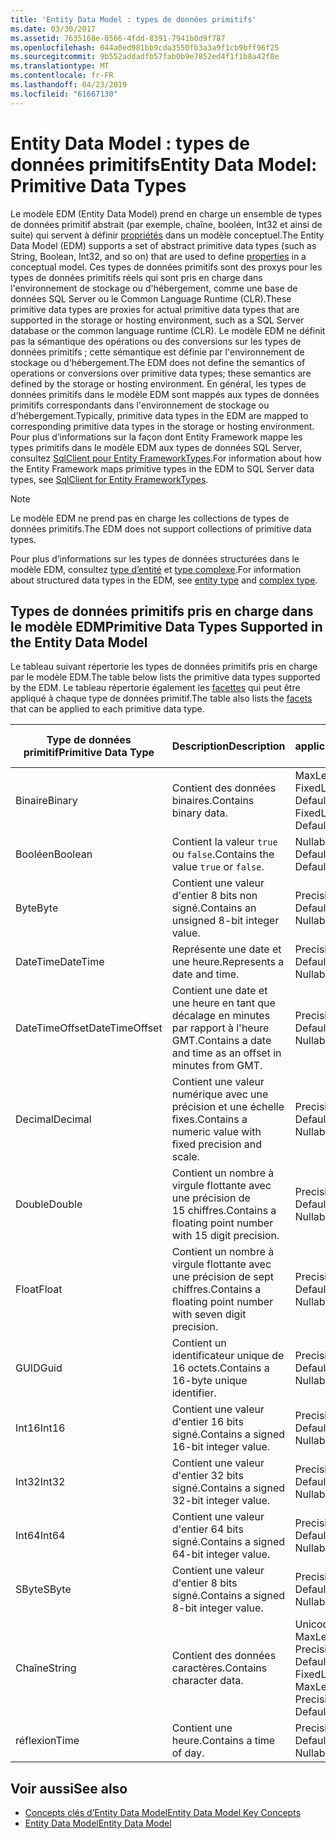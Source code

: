 ```yaml
---
title: 'Entity Data Model : types de données primitifs'
ms.date: 03/30/2017
ms.assetid: 7635168e-0566-4fdd-8391-7941b0d9f787
ms.openlocfilehash: 044a0ed981bb9cda3550fb3a3a9f1cb9bff96f25
ms.sourcegitcommit: 9b552addadfb57fab0b9e7852ed4f1f1b8a42f8e
ms.translationtype: MT
ms.contentlocale: fr-FR
ms.lasthandoff: 04/23/2019
ms.locfileid: "61667130"
---
```

# <a name="entity-data-model-primitive-data-types"></a><span data-ttu-id="51465-102">Entity Data Model : types de données primitifs</span><span class="sxs-lookup"><span data-stu-id="51465-102">Entity Data Model: Primitive Data Types</span></span>
<span data-ttu-id="51465-103">Le modèle EDM (Entity Data Model) prend en charge un ensemble de types de données primitif abstrait (par exemple, chaîne, booléen, Int32 et ainsi de suite) qui servent à définir [propriétés](../../../../docs/framework/data/adonet/property.md) dans un modèle conceptuel.</span><span class="sxs-lookup"><span data-stu-id="51465-103">The Entity Data Model (EDM) supports a set of abstract primitive data types (such as String, Boolean, Int32, and so on) that are used to define [properties](../../../../docs/framework/data/adonet/property.md) in a conceptual model.</span></span> <span data-ttu-id="51465-104">Ces types de données primitifs sont des proxys pour les types de données primitifs réels qui sont pris en charge dans l'environnement de stockage ou d'hébergement, comme une base de données SQL Server ou le Common Language Runtime (CLR).</span><span class="sxs-lookup"><span data-stu-id="51465-104">These primitive data types are proxies for actual primitive data types that are supported in the storage or hosting environment, such as a SQL Server database or the common language runtime (CLR).</span></span> <span data-ttu-id="51465-105">Le modèle EDM ne définit pas la sémantique des opérations ou des conversions sur les types de données primitifs ; cette sémantique est définie par l'environnement de stockage ou d'hébergement.</span><span class="sxs-lookup"><span data-stu-id="51465-105">The EDM does not define the semantics of operations or conversions over primitive data types; these semantics are defined by the storage or hosting environment.</span></span> <span data-ttu-id="51465-106">En général, les types de données primitifs dans le modèle EDM sont mappés aux types de données primitifs correspondants dans l'environnement de stockage ou d'hébergement.</span><span class="sxs-lookup"><span data-stu-id="51465-106">Typically, primitive data types in the EDM are mapped to corresponding primitive data types in the storage or hosting environment.</span></span> <span data-ttu-id="51465-107">Pour plus d’informations sur la façon dont Entity Framework mappe les types primitifs dans le modèle EDM aux types de données SQL Server, consultez [SqlClient pour Entity FrameworkTypes](../../../../docs/framework/data/adonet/ef/sqlclient-for-ef-types.md).</span><span class="sxs-lookup"><span data-stu-id="51465-107">For information about how the Entity Framework maps primitive types in the EDM to SQL Server data types, see [SqlClient for Entity FrameworkTypes](../../../../docs/framework/data/adonet/ef/sqlclient-for-ef-types.md).</span></span>  
  
> [!NOTE]
>  <span data-ttu-id="51465-108">Le modèle EDM ne prend pas en charge les collections de types de données primitifs.</span><span class="sxs-lookup"><span data-stu-id="51465-108">The EDM does not support collections of primitive data types.</span></span>  
  
 <span data-ttu-id="51465-109">Pour plus d’informations sur les types de données structurées dans le modèle EDM, consultez [type d’entité](../../../../docs/framework/data/adonet/entity-type.md) et [type complexe](../../../../docs/framework/data/adonet/complex-type.md).</span><span class="sxs-lookup"><span data-stu-id="51465-109">For information about structured data types in the EDM, see [entity type](../../../../docs/framework/data/adonet/entity-type.md) and [complex type](../../../../docs/framework/data/adonet/complex-type.md).</span></span>  
  
## <a name="primitive-data-types-supported-in-the-entity-data-model"></a><span data-ttu-id="51465-110">Types de données primitifs pris en charge dans le modèle EDM</span><span class="sxs-lookup"><span data-stu-id="51465-110">Primitive Data Types Supported in the Entity Data Model</span></span>  
 <span data-ttu-id="51465-111">Le tableau suivant répertorie les types de données primitifs pris en charge par le modèle EDM.</span><span class="sxs-lookup"><span data-stu-id="51465-111">The table below lists the primitive data types supported by the EDM.</span></span> <span data-ttu-id="51465-112">Le tableau répertorie également les [facettes](../../../../docs/framework/data/adonet/facet.md) qui peut être appliqué à chaque type de données primitif.</span><span class="sxs-lookup"><span data-stu-id="51465-112">The table also lists the [facets](../../../../docs/framework/data/adonet/facet.md) that can be applied to each primitive data type.</span></span>  
  
|<span data-ttu-id="51465-113">Type de données primitif</span><span class="sxs-lookup"><span data-stu-id="51465-113">Primitive Data Type</span></span>|<span data-ttu-id="51465-114">Description</span><span class="sxs-lookup"><span data-stu-id="51465-114">Description</span></span>|<span data-ttu-id="51465-115">Facettes applicables</span><span class="sxs-lookup"><span data-stu-id="51465-115">Applicable Facets</span></span>|  
|-------------------------|-----------------|-----------------------|  
|<span data-ttu-id="51465-116">Binaire</span><span class="sxs-lookup"><span data-stu-id="51465-116">Binary</span></span>|<span data-ttu-id="51465-117">Contient des données binaires.</span><span class="sxs-lookup"><span data-stu-id="51465-117">Contains binary data.</span></span>|<span data-ttu-id="51465-118">MaxLength, FixedLength, Nullable, Default</span><span class="sxs-lookup"><span data-stu-id="51465-118">MaxLength, FixedLength, Nullable, Default</span></span>|  
|<span data-ttu-id="51465-119">Booléen</span><span class="sxs-lookup"><span data-stu-id="51465-119">Boolean</span></span>|<span data-ttu-id="51465-120">Contient la valeur `true` ou `false`.</span><span class="sxs-lookup"><span data-stu-id="51465-120">Contains the value `true` or `false`.</span></span>|<span data-ttu-id="51465-121">Nullable, Default</span><span class="sxs-lookup"><span data-stu-id="51465-121">Nullable, Default</span></span>|  
|<span data-ttu-id="51465-122">Byte</span><span class="sxs-lookup"><span data-stu-id="51465-122">Byte</span></span>|<span data-ttu-id="51465-123">Contient une valeur d'entier 8 bits non signé.</span><span class="sxs-lookup"><span data-stu-id="51465-123">Contains an unsigned 8-bit integer value.</span></span>|<span data-ttu-id="51465-124">Precision, Nullable, Default</span><span class="sxs-lookup"><span data-stu-id="51465-124">Precision, Nullable, Default</span></span>|  
|<span data-ttu-id="51465-125">DateTime</span><span class="sxs-lookup"><span data-stu-id="51465-125">DateTime</span></span>|<span data-ttu-id="51465-126">Représente une date et une heure.</span><span class="sxs-lookup"><span data-stu-id="51465-126">Represents a date and time.</span></span>|<span data-ttu-id="51465-127">Precision, Nullable, Default</span><span class="sxs-lookup"><span data-stu-id="51465-127">Precision, Nullable, Default</span></span>|  
|<span data-ttu-id="51465-128">DateTimeOffset</span><span class="sxs-lookup"><span data-stu-id="51465-128">DateTimeOffset</span></span>|<span data-ttu-id="51465-129">Contient une date et une heure en tant que décalage en minutes par rapport à l'heure GMT.</span><span class="sxs-lookup"><span data-stu-id="51465-129">Contains a date and time as an offset in minutes from GMT.</span></span>|<span data-ttu-id="51465-130">Precision, Nullable, Default</span><span class="sxs-lookup"><span data-stu-id="51465-130">Precision, Nullable, Default</span></span>|  
|<span data-ttu-id="51465-131">Decimal</span><span class="sxs-lookup"><span data-stu-id="51465-131">Decimal</span></span>|<span data-ttu-id="51465-132">Contient une valeur numérique avec une précision et une échelle fixes.</span><span class="sxs-lookup"><span data-stu-id="51465-132">Contains a numeric value with fixed precision and scale.</span></span>|<span data-ttu-id="51465-133">Precision, Nullable, Default</span><span class="sxs-lookup"><span data-stu-id="51465-133">Precision, Nullable, Default</span></span>|  
|<span data-ttu-id="51465-134">Double</span><span class="sxs-lookup"><span data-stu-id="51465-134">Double</span></span>|<span data-ttu-id="51465-135">Contient un nombre à virgule flottante avec une précision de 15 chiffres.</span><span class="sxs-lookup"><span data-stu-id="51465-135">Contains a floating point number with 15 digit precision.</span></span>|<span data-ttu-id="51465-136">Precision, Nullable, Default</span><span class="sxs-lookup"><span data-stu-id="51465-136">Precision, Nullable, Default</span></span>|  
|<span data-ttu-id="51465-137">Float</span><span class="sxs-lookup"><span data-stu-id="51465-137">Float</span></span>|<span data-ttu-id="51465-138">Contient un nombre à virgule flottante avec une précision de sept chiffres.</span><span class="sxs-lookup"><span data-stu-id="51465-138">Contains a floating point number with seven digit precision.</span></span>|<span data-ttu-id="51465-139">Precision, Nullable, Default</span><span class="sxs-lookup"><span data-stu-id="51465-139">Precision, Nullable, Default</span></span>|  
|<span data-ttu-id="51465-140">GUID</span><span class="sxs-lookup"><span data-stu-id="51465-140">Guid</span></span>|<span data-ttu-id="51465-141">Contient un identificateur unique de 16 octets.</span><span class="sxs-lookup"><span data-stu-id="51465-141">Contains a 16-byte unique identifier.</span></span>|<span data-ttu-id="51465-142">Precision, Nullable, Default</span><span class="sxs-lookup"><span data-stu-id="51465-142">Precision, Nullable, Default</span></span>|  
|<span data-ttu-id="51465-143">Int16</span><span class="sxs-lookup"><span data-stu-id="51465-143">Int16</span></span>|<span data-ttu-id="51465-144">Contient une valeur d'entier 16 bits signé.</span><span class="sxs-lookup"><span data-stu-id="51465-144">Contains a signed 16-bit integer value.</span></span>|<span data-ttu-id="51465-145">Precision, Nullable, Default</span><span class="sxs-lookup"><span data-stu-id="51465-145">Precision, Nullable, Default</span></span>|  
|<span data-ttu-id="51465-146">Int32</span><span class="sxs-lookup"><span data-stu-id="51465-146">Int32</span></span>|<span data-ttu-id="51465-147">Contient une valeur d'entier 32 bits signé.</span><span class="sxs-lookup"><span data-stu-id="51465-147">Contains a signed 32-bit integer value.</span></span>|<span data-ttu-id="51465-148">Precision, Nullable, Default</span><span class="sxs-lookup"><span data-stu-id="51465-148">Precision, Nullable, Default</span></span>|  
|<span data-ttu-id="51465-149">Int64</span><span class="sxs-lookup"><span data-stu-id="51465-149">Int64</span></span>|<span data-ttu-id="51465-150">Contient une valeur d'entier 64 bits signé.</span><span class="sxs-lookup"><span data-stu-id="51465-150">Contains a signed 64-bit integer value.</span></span>|<span data-ttu-id="51465-151">Precision, Nullable, Default</span><span class="sxs-lookup"><span data-stu-id="51465-151">Precision, Nullable, Default</span></span>|  
|<span data-ttu-id="51465-152">SByte</span><span class="sxs-lookup"><span data-stu-id="51465-152">SByte</span></span>|<span data-ttu-id="51465-153">Contient une valeur d'entier 8 bits signé.</span><span class="sxs-lookup"><span data-stu-id="51465-153">Contains a signed 8-bit integer value.</span></span>|<span data-ttu-id="51465-154">Precision, Nullable, Default</span><span class="sxs-lookup"><span data-stu-id="51465-154">Precision, Nullable, Default</span></span>|  
|<span data-ttu-id="51465-155">Chaîne</span><span class="sxs-lookup"><span data-stu-id="51465-155">String</span></span>|<span data-ttu-id="51465-156">Contient des données caractères.</span><span class="sxs-lookup"><span data-stu-id="51465-156">Contains character data.</span></span>|<span data-ttu-id="51465-157">Unicode, FixedLength, MaxLength, Collation, Precision, Nullable, Default</span><span class="sxs-lookup"><span data-stu-id="51465-157">Unicode, FixedLength, MaxLength, Collation, Precision, Nullable, Default</span></span>|  
|<span data-ttu-id="51465-158">réflexion</span><span class="sxs-lookup"><span data-stu-id="51465-158">Time</span></span>|<span data-ttu-id="51465-159">Contient une heure.</span><span class="sxs-lookup"><span data-stu-id="51465-159">Contains a time of day.</span></span>|<span data-ttu-id="51465-160">Precision, Nullable, Default</span><span class="sxs-lookup"><span data-stu-id="51465-160">Precision, Nullable, Default</span></span>|  
  
## <a name="see-also"></a><span data-ttu-id="51465-161">Voir aussi</span><span class="sxs-lookup"><span data-stu-id="51465-161">See also</span></span>

- [<span data-ttu-id="51465-162">Concepts clés d’Entity Data Model</span><span class="sxs-lookup"><span data-stu-id="51465-162">Entity Data Model Key Concepts</span></span>](../../../../docs/framework/data/adonet/entity-data-model-key-concepts.md)
- [<span data-ttu-id="51465-163">Entity Data Model</span><span class="sxs-lookup"><span data-stu-id="51465-163">Entity Data Model</span></span>](../../../../docs/framework/data/adonet/entity-data-model.md)
